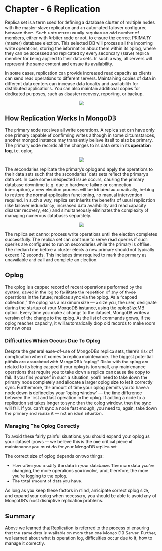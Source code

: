 # Chapter - 6 Replication
Replica set is a term used for defining a database cluster of multiple nodes with the master-slave replication and an automated failover configured between them. Such a structure usually requires an odd number of members, either with Arbiter node or not, to ensure the correct PRIMARY (master) database election. This selected DB will process all the incoming write operations, storing the information about them within its oplog, where they can be accessed and replicated by every secondary (slave) replica member for being applied to their data sets. In such a way, all servers will represent the same content and ensure its availability.

In some cases, replication can provide increased read capacity as clients can send read operations to different servers. Maintaining copies of data in different data centers can increase data locality and availability for distributed applications. You can also maintain additional copies for dedicated purposes, such as disaster recovery, reporting, or backup.

<p align="center"><img src="https://miro.medium.com/max/343/0*wB7K2aXtLjMPJY8i.png" height="" width=""></p>

## How Replication Works In MongoDB

The primary node receives all write operations. A replica set can have only one primary capable of confirming writes although in some circumstances, another mongod instance may transiently believe itself to also be primary. The primary node records all the changes to its data sets in its **operation log**, i.e. oplog.

<p align="center"><img src="https://docs.mongodb.com/manual/_images/replica-set-read-write-operations-primary.bakedsvg.svg" height="" width=""></p>

The secondaries replicate the primary’s oplog and apply the operations to their data sets such that the secondaries’ data sets reflect the primary’s data set. In case some unexpected issue occurs, causing the primary database downtime (e.g. due to hardware failure or connection interruption), a new election process will be initiated automatically, helping to restore the normal application functioning, no manual intervention required. In such a way, replica set inherits the benefits of usual replication (like failover redundancy, increased data availability and read capacity, disaster recovery, etc.) and simultaneously eliminates the complexity of managing numerous databases separately.

<p align="center"><img src="https://docs.mongodb.com/manual/_images/replica-set-trigger-election.bakedsvg.svg" height="" width=""></p>

The replica set cannot process write operations until the election completes successfully. The replica set can continue to serve read queries if such queries are configured to run on secondaries while the primary is offline. The median time before a cluster elects a new primary should not typically exceed 12 seconds. This includes time required to mark the primary as unavailable and call and complete an election. 

## Oplog

The oplog is a capped record of recent operations performed by the system, saved in the log to facilitate the repetition of any of those operations in the future; replicas sync via the oplog. As a “capped collection,” the oplog has a maximum size — a size you, the user, designate during the startup of your MongoDB instance, using the oplogSizeMB option. 
Every time you make a change to the dataset, MongoDB writes a version of the change to the oplog. As the list of commands grows, if the oplog reaches capacity, it will automatically drop old records to make room for new ones.



### Difficulties Which Occurs Due To Oplog 
Despite the general ease-of-use of MongoDB’s replica sets, there’s risk of complication when it comes to replica maintenance. The biggest potential pitfalls are associated with MongoDB’s “oplog.”
Risks with the oplog are related to its being capped if your oplog is too small, any maintenance operations that require you to take down a replica can cause the copy to fail. If you find yourself in such a situation, you’ll need to take down the primary node completely and allocate a larger oplog size to let it correctly sync. Furthermore, the amount of time your oplog permits you to have a node down is defined by your “oplog window” — the time difference between the first and last operation in the oplog. If adding a node to a replication set takes longer to sync than the oplog window, then the sync will fail. If you can’t sync a node fast enough, you need to, again, take down the primary and resize it — not an ideal situation.

### Managing The Oplog Correctly
To avoid these fairly painful situations, you should expand your oplog as your dataset grows — we believe this is the one critical piece of maintenance you must do for your MongoDB replica set.

The correct size of oplog depends on two things:

* How often you modify the data in your database. The more data you’re changing, the more operations you involve, and, therefore, the more you’re logging to the oplog.
* The total amount of data you have.

As long as you keep these factors in mind, anticipate correct oplog size, and expand your oplog when necessary, you should be able to avoid any of MongoDB’s most disruptive replication problems.


## Summary
Above we learned that Replication is referred to the process of ensuring that the same data is available on more than one Mongo DB Server. Further, we learned about what is operation log, difficulties occur due to it, how to manage it correctly.